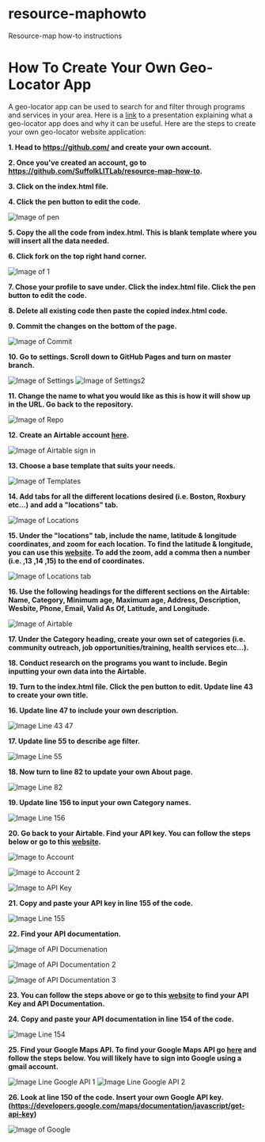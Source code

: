 # resource-maphowto
Resource-map how-to instructions
# How To Create Your Own Geo-Locator App
A geo-locator app can be used to search for and filter through programs and services in your area. Here is a [link](https://www.youtube.com/watch?v=qbPf9VRP6eU) to a presentation explaining what a geo-locator app does and why it can be useful. Here are the steps to create your own geo-locator website application:
**<p> 1. Head to https://github.com/ and create your own account.**
**<p> 2. Once you've created an account, go to https://github.com/SuffolkLITLab/resource-map-how-to.**
**<p> 3. Click on the index.html file.**
**<p> 4. Click the pen button to edit the code.**
 
![Image of pen](http://suffolklitlab.org/resource-map/HowTo%20Images/HowTo%20Images/pen.png)
**<p> 5. Copy the all the code from index.html. This is blank template where you will insert all the data needed.**
**<p> 6. Click fork on the top right hand corner.**
 
 ![Image of 1](http://suffolklitlab.org/resource-map/HowTo%20Images/HowTo%20Images/1.png)
**<p> 7. Chose your profile to save under. Click the index.html file. Click the pen button to edit the code.**
 
**<p> 8. Delete all existing code then paste the copied index.html code.**
**<p> 9. Commit the changes on the bottom of the page.**
 
![Image of Commit](http://suffolklitlab.org/resource-map/HowTo%20Images/HowTo%20Images/Commit.png)
**<p> 10. Go to settings. Scroll down to GitHub Pages and turn on master branch.**
 
 ![Image of Settings](http://suffolklitlab.org/resource-map/HowTo%20Images/HowTo%20Images/Settings.png)
 ![Image of Settings2](http://suffolklitlab.org/resource-map/HowTo%20Images/HowTo%20Images/Settings2.png)
 
**<p> 11. Change the name to what you would like as this is how it will show up in the URL. Go back to the repository.**

![Image of Repo](http://suffolklitlab.org/resource-map/HowTo%20Images/HowTo%20Images/Repo.png)
**<p> 12. Create an Airtable account [here](https://airtable.com).**
 
![Image of Airtable sign in](http://suffolklitlab.org/resource-map/HowTo%20Images/HowTo%20Images/Airtable%20sign%20in.png)
**<p> 13. Choose a base template that suits your needs.**
 
![Image of Templates](http://suffolklitlab.org/resource-map/HowTo%20Images/HowTo%20Images/Templates.png)
**<p> 14. Add tabs for all the different locations desired (i.e. Boston, Roxbury etc...) and add a "locations" tab.**
 
![Image of Locations](http://suffolklitlab.org/resource-map/HowTo%20Images/HowTo%20Images/Locations.png) 
**<p> 15. Under the "locations" tab, include the name, latitude & longitude coordinates, and zoom for each location. To find the latitude & longitude, you can use this [website](https://www.latlong.net). To add the zoom, add a comma then a number (i.e. ,13 ,14 ,15) to the end of coordinates.**
 
![Image of Locations tab](http://suffolklitlab.org/resource-map/HowTo%20Images/HowTo%20Images/Location%20tab.png) 
**<p> 16. Use the following headings for the different sections on the Airtable: Name, Category, Minimum age, Maximum age, Address, Description, Wesbite, Phone, Email, Valid As Of, Latitude, and Longitude.**
 
![Image of Airtable](http://suffolklitlab.org/resource-map/HowTo%20Images/HowTo%20Images/Airtable.png)
**<p> 17. Under the Category heading, create your own set of categories (i.e. community outreach, job opportunities/training, health services etc...).**
**<p> 18. Conduct research on the programs you want to include. Begin inputting your own data into the Airtable.**
**<p> 19. Turn to the index.html file. Click the pen button to edit. Update line 43 to create your own title.**
**<p> 16. Update line 47 to include your own description.**

![Image Line 43 47](http://suffolklitlab.org/resource-map/HowTo%20Images/HowTo%20Images/Line%2043%2047.png)
**<p> 17. Update line 55 to describe age filter.**

![Image Line 55](http://suffolklitlab.org/resource-map/HowTo%20Images/HowTo%20Images/Line%2055.png)
**<p> 18. Now turn to line 82 to update your own About page.**

![Image Line 82](http://suffolklitlab.org/resource-map/HowTo%20Images/HowTo%20Images/Line%2082.png)
**<p> 19. Update line 156 to input your own Category names.** 

![Image Line 156](http://suffolklitlab.org/resource-map/HowTo%20Images/HowTo%20Images/Line%20156.png)

**<p> 20. Go back to your Airtable. Find your API key. You can follow the steps below or go to this [website](https://medium.com/row-and-table/an-basic-intro-to-the-airtable-api-9ef978bb0729).** 
 
![Image to Account](http://suffolklitlab.org/resource-map/HowTo%20Images/HowTo%20Images/Account.png)

![Image to Account 2](http://suffolklitlab.org/resource-map/HowTo%20Images/HowTo%20Images/Account%202.png)  

![Image to API Key](http://suffolklitlab.org/resource-map/HowTo%20Images/HowTo%20Images/API%20Key.png)
**<p> 21. Copy and paste your API key in line 155 of the code.**
 
![Image Line 155](http://suffolklitlab.org/resource-map/HowTo%20Images/HowTo%20Images/Line%20155.png)
**<p> 22. Find your API documentation.**
 
![Image of API Documenation](http://suffolklitlab.org/resource-map/HowTo%20Images/HowTo%20Images/API%20Documentation.png)

![Image of API Documentation 2](http://suffolklitlab.org/resource-map/HowTo%20Images/HowTo%20Images/API%20Documentation%202.png)

![Image of API Documentation 3](http://suffolklitlab.org/resource-map/HowTo%20Images/HowTo%20Images/API%20Doumentation%203.png)

**<p> 23. You can follow the steps above or go to this [website](https://medium.com/row-and-table/an-basic-intro-to-the-airtable-api-9ef978bb0729) to find your API Key and API Documentation.**
**<p> 24. Copy and paste your API documentation in line 154 of the code.**

![Image Line 154](http://suffolklitlab.org/resource-map/HowTo%20Images/HowTo%20Images/Line%20154.png)

**<p> 25. Find your Google Maps API. To find your Google Maps API go [here](https://developers.google.com/maps/documentation/javascript/get-api-key?refresh=1) and follow the steps below. You will likely have to sign into Google using a gmail account.**

![Image Line Google API 1](http://suffolklitlab.org/resource-map/HowTo%20Images/HowTo%20Images/Google%20API%201.png)
![Image Line Google API 2](http://suffolklitlab.org/resource-map/HowTo%20Images/HowTo%20Images/Google%20API%202.png)
**<p> 26. Look at line 150 of the code. Insert your own Google API key.(https://developers.google.com/maps/documentation/javascript/get-api-key)**

![Image of Google](http://suffolklitlab.org/resource-map/HowTo%20Images/HowTo%20Images/Google.png)
